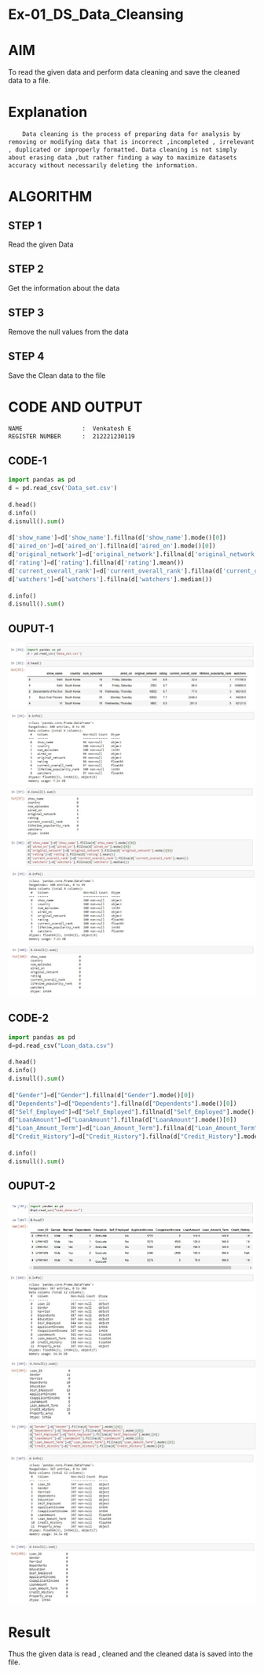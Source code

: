# Ex-01_DS_Data_Cleansing
# AIM
To read the given data and perform data cleaning and save the cleaned data to a file.

# Explanation
```
    Data cleaning is the process of preparing data for analysis by removing or modifying data that is incorrect ,incompleted , irrelevant , duplicated or improperly formatted. Data cleaning is not simply about erasing data ,but rather finding a way to maximize datasets accuracy without necessarily deleting the information.
```

# ALGORITHM
## STEP 1
Read the given Data

## STEP 2
Get the information about the data

## STEP 3
Remove the null values from the data

## STEP 4
Save the Clean data to the file

# CODE AND OUTPUT
~~~
NAME                 :  Venkatesh E
REGISTER NUMBER      :  212221230119
~~~
## CODE-1
~~~python
import pandas as pd
d = pd.read_csv('Data_set.csv')

d.head()
d.info()
d.isnull().sum()

d['show_name']=d['show_name'].fillna(d['show_name'].mode()[0])
d['aired_on']=d['aired_on'].fillna(d['aired_on'].mode()[0])
d['original_network']=d['original_network'].fillna(d['original_network'].mode()[0])
d['rating']=d['rating'].fillna(d['rating'].mean())
d['current_overall_rank']=d['current_overall_rank'].fillna(d['current_overall_rank'].mean())
d['watchers']=d['watchers'].fillna(d['watchers'].median())

d.info()
d.isnull().sum()
~~~
## OUPUT-1

![](1.JPG)
![](2.JPG)
![](3.JPG)
![](4.JPG)
![](5.JPG)

## CODE-2
~~~python
import pandas as pd
d=pd.read_csv("Loan_data.csv")

d.head()
d.info()
d.isnull().sum()

d["Gender"]=d["Gender"].fillna(d["Gender"].mode()[0])
d["Dependents"]=d["Dependents"].fillna(d["Dependents"].mode()[0])
d["Self_Employed"]=d["Self_Employed"].fillna(d["Self_Employed"].mode()[0])
d["LoanAmount"]=d["LoanAmount"].fillna(d["LoanAmount"].mode()[0])
d["Loan_Amount_Term"]=d["Loan_Amount_Term"].fillna(d["Loan_Amount_Term"].mode()[0])
d["Credit_History"]=d["Credit_History"].fillna(d["Credit_History"].mode()[0])

d.info()
d.isnull().sum()
~~~
## OUPUT-2
![](6.JPG)
![](7.JPG)
![](8.JPG)
![](9.JPG)
![](10.JPG)

# Result
Thus the given data is read , cleaned and the cleaned data is saved into the file.


